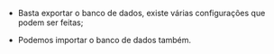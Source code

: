 - Basta exportar o banco de dados, existe várias configurações que podem ser feitas;

- Podemos importar o banco de dados também.